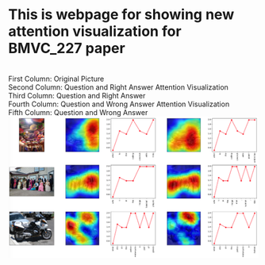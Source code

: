 # This is webpage for showing new attention visualization for BMVC_227 paper
<br />First Column: Original Picture
<br />Second Column: Question and Right Answer Attention Visualization
<br />Third Column: Question and Right Answer
<br />Fourth Column: Question and Wrong Answer Attention Visualization
<br />Fifth Column: Question and Wrong Answer
<img class="attention" src="2.png" title="Attention Comparison" />
